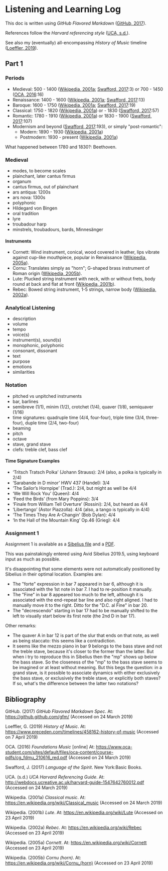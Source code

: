 # Listening and Learning Log

This doc is written using _GitHub Flavored Markdown_ ([GitHub, 2017]).

References follow the _Harvard referencing style_ ([UCA, s.d.]).

See also my (eventually) all-encompassing _History of Music_ timeline ([Loeffler, 2019]).

## Part 1

### Periods

- Medieval: 500 - 1400 ([Wikipedia, 2001a]; [Swafford, 2017]:3) or 700 - 1450 ([OCA, 2016]:16)
- Renaissance: 1400 - 1600 ([Wikipedia, 2001a]; [Swafford, 2017]:13)
- Baroque: 1600 - 1750 ([Wikipedia, 2001a]; [Swafford, 2017]:19)
- Classical: 1750 - 1820 ([Wikipedia, 2001a]) or - 1830 ([Swafford, 2017]:57)
- Romantic: 1780 - 1910  ([Wikipedia, 2001a]) or 1830 - 1900 ([Swafford, 2017]:107)
- Modernism and beyond ([Swafford, 2017]:193), or simply "post-romantic":
    - Modern: 1890 - 1930 ([Wikipedia, 2001a])
    - Postmodern: 1930 - present ([Wikipedia, 2001a])

What happened between 1780 and 1830?: Beethoven.

### Medieval

- modes, to become scales
- plainchant, later cantus firmus
- organum
- cantus firmus, out of plainchant
- ars antiqua: 1200s
- ars nova: 1300s
- polyphonic
- Hildegard von Bingen
- oral tradition
- lyre
- troubadour harp
- minstrels, troubadours, bards, Minnesänger

#### Instruments

- Cornett: Wind instrument, conical, wood covered in leather, lips vibrate against cup-like mouthpiece, popular in Renaissance ([Wikipedia, 2005a]).
- Cornu: Translates simply as "horn"; G-shaped brass instrument of Roman origin ([Wikipedia, 2005b]).
- Lute: Plucked string instrument with neck, with or without frets, body round at back and flat at front ([Wikipedia, 2001b]).
- Rebec: Bowed string instrument, 1-5 strings, narrow body ([Wikipedia, 2002a]).

### Analytical Listening

- description
- volume
- tempo
- voice(s)
- instrument(s), sound(s)
- monophonic, polyphonic
- consonant, dissonant 
- text
- purpose
- emotions
- similarities 

### Notation

- pitched vs unpitched instruments
- bar, barlines
- semibreve (1/1), minim (1/2), crotchet (1/4), quaver (1/8), semiquaver (1/16)
- time signatures: quadruple time (4/4, four-four), triple time (3/4, three-four), duple time (2/4, two-four)
- beaming
- pitch
- octave
- stave, grand stave
- clefs: treble clef, bass clef

#### Time Signature Examples

- ‘Tritsch Tratsch Polka’ (Johann Strauss): 2/4 (also, a polka is typically in 2/4)
- ‘Sarabande in D minor’ HWV 437 (Handel): 3/4
- ‘The Sailor’s Hornpipe’ (Trad.): 2/4, but might as well be 4/4
- ‘We Will Rock You’ (Queen): 4/4
- ‘Feed the Birds’ (from Mary Poppins): 3/4
- ‘Finale from William Tell Overture’ (Rossini): 2/4, but heard as 4/4
- ‘Libertango’ (Astor Piazzolla): 4/4 (also, a tango is typically in 4/4)
- ‘The Times They Are A-Changin’ (Bob Dylan): 4/4
- ‘In the Hall of the Mountain King’ Op.46 (Grieg): 4/4

### Assignment 1

Assignment 1 is available as a [Sibelius file](./files/assignment1.sib) and a [PDF](./files/assignment1.pdf).

This was painstakingly entered using Avid Sibelius 2019.5, using keyboard input as much as possible.

It's disappointing that some elements were not automatically positioned by Sibelius in their optimal location. Examples are:

- The "forte" expression in bar 7 appeared in bar 6, although it is associated with the 1st note in bar 7. I had to re-position it manually.
- The "Fine" in bar 8 appeared too much to the left, although it is associated with the end-repeat bar line and also right aligned. I had to manually move it to the right. Ditto for the "D.C. al Fine" in bar 20.
- The "decrescendo" starting in bar 17 had to be manually shifted to the left to visually start below its first note (the 2nd D in bar 17).

Other remarks:

- The quaver A in bar 12 is part of the slur that ends on that note, as well as being staccato: this seems like a contradiction.
- It seems like the mezzo piano in bar 9 belongs to the bass stave and not the treble stave, because it's closer to the former than the latter. But when i try to reproduce this in Sibelius then the "mp" shows up below the bass stave. So the closeness of the "mp" to the bass stave seems to be imagined or at least without meaning. But this begs the question: in a grand stave, is it possible to associate dynamics with either exclusively the bass stave, or exclusively the treble stave, or explicitly both staves? If so, what's the difference between the latter two notations?

## Bibliography

[GitHub, 2017]: https://github.github.com/gfm/
GitHub. (2017) _GitHub Flavored Markdown Spec_. At: <https://github.github.com/gfm/> (Accessed on 24 March 2019)

[Loeffler, 2019]: https://www.preceden.com/timelines/458162-history-of-music
Loeffler, G. (2019) _History of Music_. At: <https://www.preceden.com/timelines/458162-history-of-music> (Accessed on 7 April 2019)

[OCA, 2016]: https://www.oca-student.com/sites/default/files/oca-content/course-pdfs/cg_fdmu_210616_red.pdf
OCA. (2016) _Foundations Music_ [online] At: <https://www.oca-student.com/sites/default/files/oca-content/course-pdfs/cg_fdmu_210616_red.pdf> (Accessed on 24 March 2019)

[Swafford, 2017]: https://books.google.com/books?id=_KpEvgAACAAJ
Swafford, J. (2017) _Language of the Spirit_. New York:Basic Books.

[UCA, s.d.]: http://webdocs.ucreative.ac.uk/harvard-guide-1547642760012.pdf
UCA. (s.d.) _UCA Harvard Referencing Guide_. At: <http://webdocs.ucreative.ac.uk/harvard-guide-1547642760012.pdf> (Accessed on 24 March 2019)

[Wikipedia, 2001a]: https://en.wikipedia.org/wiki/Classical_music
Wikipedia. (2001a) _Classical music_. At: <https://en.wikipedia.org/wiki/Classical_music> (Accessed on 24 March 2019)

[Wikipedia, 2001b]: https://en.wikipedia.org/wiki/Lute
Wikipedia. (2001b) _Lute_. At: <https://en.wikipedia.org/wiki/Lute> (Accessed on 23 April 2019)

[Wikipedia, 2002a]: https://en.wikipedia.org/wiki/Rebec
Wikipedia. (2002a) _Rebec_. At: <https://en.wikipedia.org/wiki/Rebec> (Accessed on 23 April 2019)

[Wikipedia, 2005a]: https://en.wikipedia.org/wiki/Cornett
Wikipedia. (2005a) _Cornett_. At: <https://en.wikipedia.org/wiki/Cornett> (Accessed on 23 April 2019)

[Wikipedia, 2005b]: https://en.wikipedia.org/wiki/Cornu_(horn)
Wikipedia. (2005b) _Cornu (horn)_. At: <https://en.wikipedia.org/wiki/Cornu_(horn)>  (Accessed on 23 April 2019)
